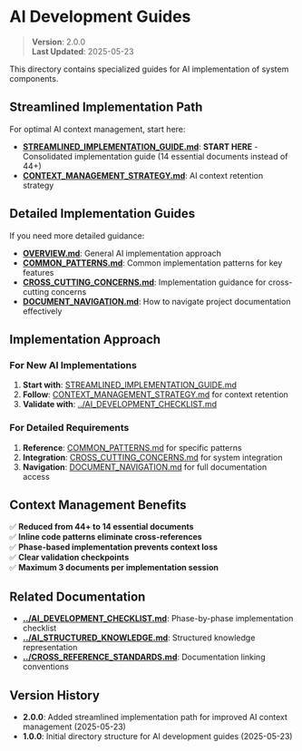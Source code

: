 
# AI Development Guides

> **Version**: 2.0.0  
> **Last Updated**: 2025-05-23

This directory contains specialized guides for AI implementation of system components.

## Streamlined Implementation Path

For optimal AI context management, start here:

- **[STREAMLINED_IMPLEMENTATION_GUIDE.md](STREAMLINED_IMPLEMENTATION_GUIDE.md)**: **START HERE** - Consolidated implementation guide (14 essential documents instead of 44+)
- **[CONTEXT_MANAGEMENT_STRATEGY.md](CONTEXT_MANAGEMENT_STRATEGY.md)**: AI context retention strategy

## Detailed Implementation Guides

If you need more detailed guidance:

- **[OVERVIEW.md](OVERVIEW.md)**: General AI implementation approach  
- **[COMMON_PATTERNS.md](COMMON_PATTERNS.md)**: Common implementation patterns for key features
- **[CROSS_CUTTING_CONCERNS.md](CROSS_CUTTING_CONCERNS.md)**: Implementation guidance for cross-cutting concerns
- **[DOCUMENT_NAVIGATION.md](DOCUMENT_NAVIGATION.md)**: How to navigate project documentation effectively

## Implementation Approach

### For New AI Implementations
1. **Start with**: [STREAMLINED_IMPLEMENTATION_GUIDE.md](STREAMLINED_IMPLEMENTATION_GUIDE.md)
2. **Follow**: [CONTEXT_MANAGEMENT_STRATEGY.md](CONTEXT_MANAGEMENT_STRATEGY.md) for context retention
3. **Validate with**: [../AI_DEVELOPMENT_CHECKLIST.md](../AI_DEVELOPMENT_CHECKLIST.md)

### For Detailed Requirements
1. **Reference**: [COMMON_PATTERNS.md](COMMON_PATTERNS.md) for specific patterns
2. **Integration**: [CROSS_CUTTING_CONCERNS.md](CROSS_CUTTING_CONCERNS.md) for system integration
3. **Navigation**: [DOCUMENT_NAVIGATION.md](DOCUMENT_NAVIGATION.md) for full documentation access

## Context Management Benefits

✅ **Reduced from 44+ to 14 essential documents**  
✅ **Inline code patterns eliminate cross-references**  
✅ **Phase-based implementation prevents context loss**  
✅ **Clear validation checkpoints**  
✅ **Maximum 3 documents per implementation session**  

## Related Documentation

- **[../AI_DEVELOPMENT_CHECKLIST.md](../AI_DEVELOPMENT_CHECKLIST.md)**: Phase-by-phase implementation checklist
- **[../AI_STRUCTURED_KNOWLEDGE.md](../AI_STRUCTURED_KNOWLEDGE.md)**: Structured knowledge representation
- **[../CROSS_REFERENCE_STANDARDS.md](../CROSS_REFERENCE_STANDARDS.md)**: Documentation linking conventions

## Version History

- **2.0.0**: Added streamlined implementation path for improved AI context management (2025-05-23)
- **1.0.0**: Initial directory structure for AI development guides (2025-05-23)
